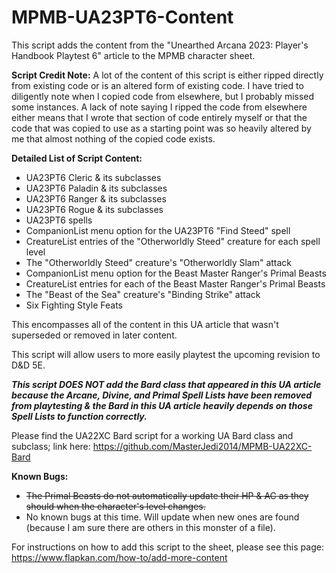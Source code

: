 # MPMB-UA23PT6-Content
This script adds the content from the "Unearthed Arcana 2023: Player's Handbook Playtest 6" article to the MPMB character sheet.

**Script Credit Note:**
A lot of the content of this script is either ripped directly from existing code or is an altered form of existing code. I have tried to diligently note when I copied code from elsewhere, but I probably missed some instances. A lack of note saying I ripped the code from elsewhere either means that I wrote that section of code entirely myself or that the code that was copied to use as a starting point was so heavily altered by me that almost nothing of the copied code exists.

**Detailed List of Script Content:**
- UA23PT6 Cleric & its subclasses
- UA23PT6 Paladin & its subclasses
- UA23PT6 Ranger & its subclasses
- UA23PT6 Rogue & its subclasses
- UA23PT6 spells
- CompanionList menu option for the UA23PT6 "Find Steed" spell
- CreatureList entries of the "Otherworldly Steed" creature for each spell level
- The "Otherworldly Steed" creature's "Otherworldly Slam" attack
- CompanionList menu option for the Beast Master Ranger's Primal Beasts
- CreatureList entries for each of the Beast Master Ranger's Primal Beasts
- The "Beast of the Sea" creature's "Binding Strike" attack
- Six Fighting Style Feats

This encompasses all of the content in this UA article that wasn't superseded or removed in later content.

This script will allow users to more easily playtest the upcoming revision to D&D 5E.

_**This script DOES NOT add the Bard class that appeared in this UA article because the Arcane, Divine, and Primal Spell Lists have been removed from playtesting & the Bard in this UA article heavily depends on those Spell Lists to function correctly.**_

Please find the UA22XC Bard script for a working UA Bard class and subclass; link here: https://github.com/MasterJedi2014/MPMB-UA22XC-Bard


**Known Bugs:**
- ~~The Primal Beasts do not automatically update their HP & AC as they should when the character's level changes.~~
- No known bugs at this time. Will update when new ones are found (because I am sure there are others in this monster of a file).

For instructions on how to add this script to the sheet, please see this page: https://www.flapkan.com/how-to/add-more-content

